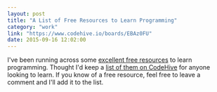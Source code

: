 ```yaml
---
layout: post
title: "A List of Free Resources to Learn Programming"
category: "work"
link: "https://www.codehive.io/boards/EBAz0FU"
date: 2015-09-16 12:02:00
---
```


I've been running across some [excellent free resources]({{site.url}}/python-automation/) to learn programming. Thought I'd keep a [list of them on CodeHive](https://www.codehive.io/boards/EBAz0FU) for anyone looking to learn. If you know of a free resource, feel free to leave a comment and I'll add it to the list.
